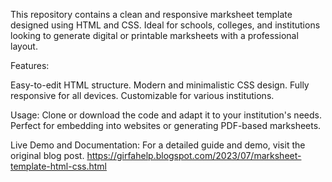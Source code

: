 This repository contains a clean and responsive marksheet template designed using HTML and CSS. Ideal for schools, colleges, and institutions looking to generate digital or printable marksheets with a professional layout.

Features:

Easy-to-edit HTML structure.
Modern and minimalistic CSS design.
Fully responsive for all devices.
Customizable for various institutions.

Usage:
Clone or download the code and adapt it to your institution's needs. Perfect for embedding into websites or generating PDF-based marksheets.

Live Demo and Documentation:
For a detailed guide and demo, visit the original blog post.
https://girfahelp.blogspot.com/2023/07/marksheet-template-html-css.html

